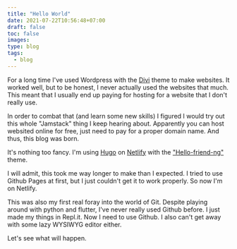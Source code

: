 ```yaml
---
title: "Hello World"
date: 2021-07-22T10:56:48+07:00
draft: false
toc: false
images:
type: blog
tags:
  - blog
---
```

For a long time I've used Wordpress with the [Divi](https://www.elegantthemes.com/gallery/divi/) theme to make websites. It worked well, but to be honest, I never actually used the websites that much. This meant that I usually end up paying for hosting for a website that I don't really use.

In order to combat that (and learn some new skills) I figured I would try out this whole "Jamstack" thing I keep hearing about. Apparently you can host websited online for free, just need to pay for a proper domain name. And thus, this blog was born.

It's nothing too fancy. I'm using [Hugo](https://gohugo.io/) on [Netlify](https://www.netlify.com/) with the ["Hello-friend-ng"](https://themes.gohugo.io/themes/hugo-theme-hello-friend-ng/) theme.

I will admit, this took me way longer to make than I expected. I tried to use Github Pages at first, but I just couldn't get it to work properly. So now I'm on Netlify.

This was also my first real foray into the world of Git. Despite playing around with python and flutter, I've never really used Github before.  I just made my things in Repl.it. Now I need to use Github. I also can't get away with some lazy WYSIWYG editor either. 

Let's see what will happen.